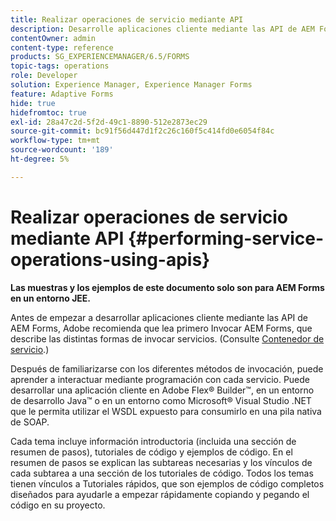 ```yaml
---
title: Realizar operaciones de servicio mediante API
description: Desarrolle aplicaciones cliente mediante las API de AEM Forms.
contentOwner: admin
content-type: reference
products: SG_EXPERIENCEMANAGER/6.5/FORMS
topic-tags: operations
role: Developer
solution: Experience Manager, Experience Manager Forms
feature: Adaptive Forms
hide: true
hidefromtoc: true
exl-id: 28a47c2d-5f2d-49c1-8890-512e2873ec29
source-git-commit: bc91f56d447d1f2c26c160f5c414fd0e6054f84c
workflow-type: tm+mt
source-wordcount: '189'
ht-degree: 5%

---
```


# Realizar operaciones de servicio mediante API {#performing-service-operations-using-apis}

**Las muestras y los ejemplos de este documento solo son para AEM Forms en un entorno JEE.**

Antes de empezar a desarrollar aplicaciones cliente mediante las API de AEM Forms, Adobe recomienda que lea primero Invocar AEM Forms, que describe las distintas formas de invocar servicios. (Consulte [Contenedor de servicio](/help/forms/developing/service-container.md#service-container).)

Después de familiarizarse con los diferentes métodos de invocación, puede aprender a interactuar mediante programación con cada servicio. Puede desarrollar una aplicación cliente en Adobe Flex® Builder™, en un entorno de desarrollo Java™ o en un entorno como Microsoft® Visual Studio .NET que le permita utilizar el WSDL expuesto para consumirlo en una pila nativa de SOAP.

Cada tema incluye información introductoria (incluida una sección de resumen de pasos), tutoriales de código y ejemplos de código. En el resumen de pasos se explican las subtareas necesarias y los vínculos de cada subtarea a una sección de los tutoriales de código. Todos los temas tienen vínculos a Tutoriales rápidos, que son ejemplos de código completos diseñados para ayudarle a empezar rápidamente copiando y pegando el código en su proyecto.
